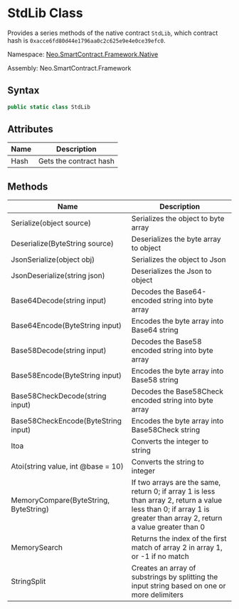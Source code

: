 # StdLib Class

Provides a series methods of the native contract `StdLib`, which contract hash is `0xacce6fd80d44e1796aa0c2c625e9e4e0ce39efc0`.

Namespace: [Neo.SmartContract.Framework.Native](../native.md)

Assembly: Neo.SmartContract.Framework

## Syntax

```c#
public static class StdLib
```

## Attributes

| Name | Description            |
| ---- | ---------------------- |
| Hash | Gets the contract hash |

## Methods

| Name                                   | Description   |
| ---------------------------------------- | --------------- |
| Serialize(object source) | Serializes the object to byte array |
| Deserialize(ByteString source) | Deserializes the byte array to object |
| JsonSerialize(object obj) | Serializes the object to Json |
| JsonDeserialize(string json) | Deserializes the Json to object |
| Base64Decode(string input) | Decodes the Base64-encoded string into byte array |
| Base64Encode(ByteString input) | Encodes the byte array into Base64 string |
| Base58Decode(string input) | Decodes the Base58 encoded string into byte array |
| Base58Encode(ByteString input) | Encodes the byte array into Base58 string |
| Base58CheckDecode(string input) | Decodes the Base58Check encoded string into byte array |
| Base58CheckEncode(ByteString input) | Encodes the byte array into Base58Check string |
| Itoa | Converts the integer to string |
| Atoi(string value, int @base = 10) | Converts the string to integer |
| MemoryCompare(ByteString, ByteString) | If two arrays are the same, return 0; if array 1 is less than array 2, return a value less than 0; if array 1 is greater than array 2, return a value greater than 0 |
| MemorySearch | Returns the index of the first match of array 2 in array 1, or -1 if no match |
| StringSplit | Creates an array of substrings by splitting the input string based on one or more delimiters |